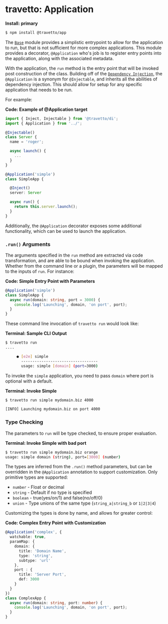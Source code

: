 travetto: Application
===

**Install: primary**
```bash
$ npm install @travetto/app
```
The [`Base`](https://github.com/travetto/travetto/tree/master/module/base) module provides a simplistic entrypoint to allow for the application to run, but that is not sufficient for more complex applications. This module provides a decorator, `@Application` who's job is to register entry points into the application, along with the associated metadata. 

With the application, the `run` method is the entry point that will be invoked post construction of the class. Building off of the [`Dependency Injection`](https://github.com/travetto/travetto/tree/master/module/di), the `@Application` is a synonym for `@Injectable`, and inherits all the abilities of dependency injection.  This should allow for setup for any specific application that needs to be run.

For example:

**Code: Example of @Application target**
```typescript
import { Inject, Injectable } from '@travetto/di';
import { Application } from '../';

@Injectable()
class Server {
  name = 'roger';

  async launch() {
    ...
  }
}

@Application('simple')
class SimpleApp {

  @Inject()
  server: Server

  async run() {
    return this.server.launch();
  }
}
```

Additionally, the `@Application` decorator exposes some additional functionality, which can be used to launch the application. 

### `.run()` Arguments

The arguments specified in the `run` method are extracted via code transformation, and are able to be bound when invoking the application.  Whether from the command line or a plugin, the parameters will be mapped to the inputs of `run`.  For instance:

**Code: Simple Entry Point with Parameters**
```typescript
@Application('simple')
class SimpleApp {
  async run(domain: string, port = 3000) {
    console.log('Launching', domain, 'on port', port);
  }
}
```

These command line invocation of `travetto run` would look like:

**Terminal: Sample CLI Output**
```bash
$ travetto run
....

     ● [e2e] simple
       ----------------------------------
       usage: simple [domain] (port=3000)
```

To invoke the `simple` application, you need to pass `domain` where port is optional with a default.

**Terminal: Invoke Simple**
```bash
$ travetto run simple mydomain.biz 4000

[INFO] Launching mydomain.biz on port 4000
```

### Type Checking

The parameters to `run` will be type checked, to ensure proper evaluation.

**Terminal: Invoke Simple with bad port**
```bash
$ travetto run simple mydomain.biz orange
usage: simple domain (string), port=[3000] (number)
```

The types are inferred from the `.run()` method parameters, but can be overridden in the `@Application` annotation to support customization. Only primitive types are supported:
* `number` - Float or decimal
* `string` - Default if no type is specified
* `boolean` - true(yes/on/1) and false(no/off/0)
* `union` - Type unions of the same type (`string_a|string_b` or `1|2|3|4`)

Customizing the types is done by name, and allows for greater control:

**Code: Complex Entry Point with Customization**
```typescript
@Application('complex', {
  watchable: true,
  paramMap: {
    domain: {
      title: 'Domain Name',
      type: 'string',
      subtype: 'url'      
    },
    port : {
      title: 'Server Port',
      def: 3000
    }
  }
})
class ComplexApp {
  async run(domain: string, port: number) {
    console.log('Launching', domain, 'on port', port);
  }
}
```